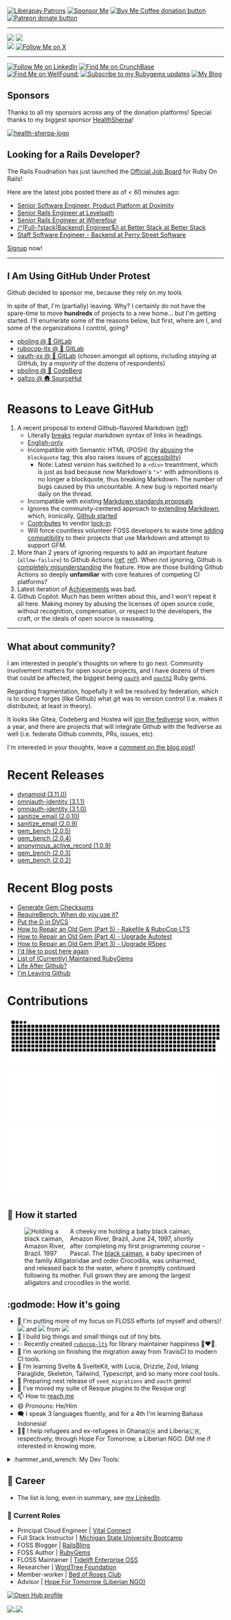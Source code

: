 <div id="badges">

[![Liberapay Patrons][⛳liberapay-img]][⛳liberapay]
<span class="badge-buymeacoffee">
[![Sponsor Me][🖇sponsor-img]][🖇sponsor]
   <a href="https://ko-fi.com/O5O86SNP4" target='_blank' title="Donate to my FLOSS or refugee efforts at ko-fi.com"><img src="https://img.shields.io/badge/buy%20me%20coffee-donate-yellow.svg" alt="Buy Me Coffee donation button" /></a>
</span>
<span class="badge-patreon">
   <a href="https://patreon.com/galtzo" title="Donate to my FLOSS or refugee efforts using Patreon"><img src="https://img.shields.io/badge/patreon-donate-yellow.svg" alt="Patreon donate button" /></a>
</span>

---

<a rel="me" alt="Follow me on Ruby.social" href="https://ruby.social/@galtzo"><img src="https://img.shields.io/mastodon/follow/109447111526622197?domain=https%3A%2F%2Fruby.social&style=social&label=Follow%20%40galtzo%20on%20Ruby.social"></a>
<a rel="me" alt="Follow me on FLOSS.social" href="https://floss.social/@galtzo"><img src="https://img.shields.io/mastodon/follow/110304921404405715?domain=https%3A%2F%2Ffloss.social&style=social&label=Follow%20%40galtzo%20on%20Floss.social"></a>
<br>
<a rel="me" alt="Follow me on Mastodon.social" href="https://mastodon.social/@galtzo"><img src="https://img.shields.io/mastodon/follow/000924127?domain=https%3A%2F%2Fmastodon.social&style=social&label=Follow%20%40galtzo%20on%20Mastodon.social"></a>
[![Follow Me on X][🐦twitter-img]][🐦twitter]

---

[![Follow Me on LinkedIn][🖇linkedin-img]][🖇linkedin]
[![Find Me on CrunchBase][💲crunchbase-img]][💲crunchbase]
[![Find Me on WellFound:][✌️wellfound-img]][✌️wellfound]
[![Subscribe to my Rubygems updates][💎rubygems-img]][💎rubygems]
[![My Blog][🚎blog-img]][🚎blog]

</div>

[⛳liberapay-img]: https://img.shields.io/liberapay/patrons/pboling.svg?logo=liberapay
[⛳liberapay]: https://liberapay.com/pboling/donate
[🖇sponsor-img]: https://img.shields.io/badge/Sponsor_Me!-pboling.svg?style=social&logo=github
[🖇sponsor]: https://github.com/sponsors/pboling
[🖇linkedin]: http://www.linkedin.com/in/peterboling
[🖇linkedin-img]: https://img.shields.io/badge/PeterBoling-blue?style=plastic&logo=linkedin
[💲crunchbase]: https://www.crunchbase.com/person/peter-boling
[💲crunchbase-img]: https://img.shields.io/badge/peter--boling-purple?style=plastic&logo=crunchbase
[✌️wellfound]: https://angel.co/u/peter-boling
[✌️wellfound-img]: https://img.shields.io/badge/peter--boling-orange?style=plastic&logo=angellist
[🐦twitter]: http://x.com/intent/user?screen_name=galtzo
[🐦twitter-img]: https://img.shields.io/twitter/follow/galtzo.svg?style=social&label=Follow%20@galtzo
[💎rubygems]: https://rubygems.org/profiles/pboling
[💎rubygems-img]: https://img.shields.io/gem/u/pboling.svg
[🚎blog]: http://www.railsbling.com/tags/oauth2/
[🚎blog-img]: https://img.shields.io/badge/blog-railsbling-brightgreen.svg?style=flat
[my🧪lab]: https://gitlab.com/pboling
[my🧊berg]: https://codeberg.org/pboling
[my🛖hut]: https://sr.ht/~galtzo/
[rubocop-lts🧪lab]: http://rubocop-lts.gitlab.io/
[oauth-xx🧪lab]: https://gitlab.com/oauth-xx

## Sponsors

Thanks to all my sponsors across any of the donation platforms!  Special thanks to my biggest sponsor [HealthSherpa][health-sherpa]!

[![health-sherpa-logo][health-sherpa-logo]][health-sherpa]

[health-sherpa]: https://healthsherpa.com
[health-sherpa-logo]: /assets/img/logos/health-sherpa.png

## Looking for a Rails Developer?

The Rails Foudnation has just launched the [Official Job Board](https://jobs.rubyonrails.org/) for Ruby On Rails!

Here are the latest jobs posted there as of < 60 minutes ago:
<!-- OFFICIAL-RAILS-JOBS:START -->
- [Senior Software Engineer, Product Platform at Doximity](https://jobs.rubyonrails.org/jobs/1817-senior-software-engineer-product-platform-doximity)
- [Senior Rails Engineer at Levelpath](https://jobs.rubyonrails.org/jobs/1669-senior-rails-engineer-levelpath)
- [Senior Rails Engineer at Wherefour](https://jobs.rubyonrails.org/jobs/1604-senior-rails-engineer-wherefour)
- [/^&lpar;Full-?stack|Backend&rpar; Engineer$/i at Better Stack at Better Stack](https://jobs.rubyonrails.org/jobs/1580-full-stack-backend-engineer-i-at-better-stack-better-stack)
- [Staff Software Engineer - Backend  at Perry Street Software](https://jobs.rubyonrails.org/jobs/1521-staff-software-engineer-backend-perry-street-software)
<!-- OFFICIAL-RAILS-JOBS:END -->

[Signup](https://jobs.rubyonrails.org/) now!

---

## I Am Using GitHub Under Protest

Github decided to sponsor me, because they rely on my tools.

In spite of that, I'm (partially) leaving.  Why?  I certainly do not have the spare-time to move **hundreds** of projects to a new home... but I'm getting started.  I'll enumerate some of the reasons below, but first, where am I, and some of the organizations I control, going?

- [pboling @ 🧪 GitLab][my🧪lab]
- [rubocop-lts @ 🧪 GitLab][rubocop-lts🧪lab]
- [oauth-xx @ 🧪 GitLab][oauth-xx🧪lab] (chosen amongst all options, including _staying_ at GitHub, by a _majority_ of the dozens of respondents)
- [pboling @ 🧊 CodeBerg][my🧊berg]
- [galtzo @ 🛖 SourceHut][my🛖hut]

# Reasons to Leave GitHub

1. A recent proposal to extend Github-flavored Markdown ([ref](https://github.com/github-community/community/discussions/16925#discussioncomment-3095850))
   - Literally [breaks](https://github.com/github-community/community/discussions/16925#discussioncomment-3014438) regular markdown syntax of links in headings.
   - [English-only](https://github.com/github-community/community/discussions/16925#discussioncomment-3086634)
   - Incompatible with Semantic HTML (POSH) (by [abusing](https://github.com/github-community/community/discussions/16925#discussioncomment-2830438) the `blockquote` tag; this also raises issues of [accessibility](https://github.com/github-community/community/discussions/16925#discussioncomment-3095850))
      - Note: Latest version has switched to a `<div>` treamtment, which is just as bad because now Markdown's `">"` with admonitions is no longer a blockquote, thus breaking Markdown. The number of bugs caused by this uncountable. A new bug is reported nearly daily on the thread.
   - Incompatible with existing [Markdown standards proposals](https://github.com/github-community/community/discussions/16925#discussioncomment-2791869)
   - Ignores the community-centered approach to [extending Markdown](https://github.com/github-community/community/discussions/16925#discussioncomment-3095850), which, ironically, [Github started](https://github.com/github-community/community/discussions/16925#discussioncomment-3101018)
   - [Contributes](https://github.com/github-community/community/discussions/16925#discussioncomment-2975948) to vendor [lock-in](https://github.com/github-community/community/discussions/16925#discussioncomment-2806570).
   - Will force countless volunteer FOSS developers to waste time [adding compatibility](https://github.com/github-community/community/discussions/16925#discussioncomment-3086904) to their projects that use Markdown and attempt to support GFM.
2. More than 2 years of ignoring requests to add an important feature (`allow-failure`) to Github Actions ([ref](https://github.com/actions/toolkit/issues/399), [ref](https://github.com/github-community/community/discussions/15452)).  When not ignoring, Github is [completely misunderstanding](https://github.com/actions/toolkit/issues/399#issuecomment-607450398) the feature.  How are those building Github Actions so deeply **unfamiliar** with core features of competing CI platforms?
3. Latest iteration of [Achievements](https://github.com/github-community/community/discussions/18153#discussioncomment-2935669) was bad.
4. Github Copilot. Much has been written about this, and I won't repeat it all here.  Making money by abusing the licenses of open source code, without recognition, compensation, or respect to the developers, the craft, or the ideals of open source is nauseating.

---

## What about community?

I am interested in people's thoughts on where to go next.  Community involvement matters for open source projects, and I have dozens of them that could be affected, the biggest being [`oauth`](https://rubygems.org/gems/oauth) and [`oauth2`](https://rubygems.org/gems/oauth2) Ruby gems.

Regarding fragmentation, hopefully it will be resolved by federation, which is to source forges (like Github) what git was to version control (i.e. makes it distributed, at least in theory).

It looks like Gitea, Codeberg and Hostea will [join the fediverse](https://forgefriends.org/blog/2022/06/30/2022-06-state-forge-federation/) soon, within a year, and there are projects that will integrate Github with the fediverse as well (i.e. federate Github commits, PRs, issues, etc).

I'm interested in your thoughts, leave a [comment on the blog post](https://railsbling.com/posts/give_up_github/)!

# Recent Releases

<!-- PBOLINGS-RUBYGEMS:START -->
- [dynamoid &lpar;3.11.0&rpar;](https://rubygems.org/gems/dynamoid/versions/3.11.0)
- [omniauth-identity &lpar;3.1.1&rpar;](https://rubygems.org/gems/omniauth-identity/versions/3.1.1)
- [omniauth-identity &lpar;3.1.0&rpar;](https://rubygems.org/gems/omniauth-identity/versions/3.1.0)
- [sanitize_email &lpar;2.0.10&rpar;](https://rubygems.org/gems/sanitize_email/versions/2.0.10)
- [sanitize_email &lpar;2.0.9&rpar;](https://rubygems.org/gems/sanitize_email/versions/2.0.9)
- [gem_bench &lpar;2.0.5&rpar;](https://rubygems.org/gems/gem_bench/versions/2.0.5)
- [gem_bench &lpar;2.0.4&rpar;](https://rubygems.org/gems/gem_bench/versions/2.0.4)
- [anonymous_active_record &lpar;1.0.9&rpar;](https://rubygems.org/gems/anonymous_active_record/versions/1.0.9)
- [gem_bench &lpar;2.0.3&rpar;](https://rubygems.org/gems/gem_bench/versions/2.0.3)
- [gem_bench &lpar;2.0.2&rpar;](https://rubygems.org/gems/gem_bench/versions/2.0.2)
<!-- PBOLINGS-RUBYGEMS:END -->

# Recent Blog posts
<!-- BLOG-POST-LIST:START -->
- [Generate Gem Checksums](http://www.railsbling.com/ruby/rubygems_checksums/)
- [RequireBench: When do you use it?](http://www.railsbling.com/require_bench/require_bench_when_to_use/)
- [Put the D in DVCS](http://www.railsbling.com/posts/dvcs/put_the_d_in_dvcs/)
- [How to Repair an Old Gem &lpar;Part 5&rpar; - Rakefile &amp; RuboCop LTS](http://www.railsbling.com/posts/rubygems/repair_old_gem_5/)
- [How to Repair an Old Gem &lpar;Part 4&rpar; - Upgrade Autotest](http://www.railsbling.com/posts/rubygems/repair_old_gem_4/)
- [How to Repair an Old Gem &lpar;Part 3&rpar; - Upgrade RSpec](http://www.railsbling.com/posts/rubygems/repair_old_gem_3/)
- [I&#39;d like to post here again](https://dev.to/galtzo/id-like-to-post-here-again-12hd)
- [List of &lpar;Currently&rpar; Maintained RubyGems](http://www.railsbling.com/posts/rubygems/current_list/)
- [Life After Github?](https://dev.to/galtzo/life-after-github-4e2d)
- [I&#39;m Leaving Github](http://www.railsbling.com/posts/dvcs/give_up_github/)
<!-- BLOG-POST-LIST:END -->

# Contributions

<picture>
  <source media="(prefers-color-scheme: dark)" srcset="https://github.com/pboling/pboling/raw/output/github-snake-dark.svg" />
  <source media="(prefers-color-scheme: light)" srcset="https://github.com/pboling/pboling/raw/output/github-snake.svg" />
  <img alt="github-snake" src="github-snake.svg" />
</picture>

![Comment Reactions](https://github.com/pboling/pboling/raw/main/dist/metrics.plugin.reactions.svg?raw=true)
![Notable Contributions](https://github.com/pboling/pboling/raw/main/dist/metrics.plugin.notable.svg?raw=true)

## :child: How it started

<figure>
  <img align="left" width="25%" src="https://railsbling.com/peter-amazon-black-caiman.jpg" alt="Holding a black caiman, Amazon River, Brazil. 1997">
  <figcaption>A cheeky me holding a baby black caiman, Amazon River, Brazil, June 24, 1997, shortly after completing my first programming course - Pascal. The <a href="https://en.wikipedia.org/wiki/Black_caiman">black caiman</a>, a baby specimen of the family Alligatoridae and order Crocodilia, was unharmed, and released back to the water, where it promptly continued following its mother. Full grown they are among the largest alligators and crocodiles in the world<a src="https://github.com/ElectricRCAircraftGuy/eRCaGuy_hello_world/blob/master/markdown/github_readme_center_and_align_images.md">.</a></figcaption>
</figure>

## :godmode: How it's going

- 🦷 I'm putting more of my focus on FLOSS efforts (of myself and others)! <img src="https://img.shields.io/liberapay/gives/pboling.svg?logo=liberapay"> and <img src="https://img.shields.io/liberapay/receives/pboling.svg?logo=liberapay"> from <img src="https://img.shields.io/liberapay/patrons/pboling.svg?logo=liberapay">
- 👷 I build big things and small things out of tiny bits.
- ✨ Recently created [`rubocop-lts`](https://github.com/rubocop-lts) for library maintainer happiness 👩‍❤️‍👩.
- 🔭 I’m working on finishing the migration away from TravisCI to modern CI tools.
- 🌱 I’m learning Svelte & SvelteKit, with Lucia, Drizzle, Zod, Inlang Paraglide, Skeleton, Tailwind, Typescript, and so many more cool tools.
- 👯 Preparing next release of `seed_migrations` and `oauth` gems!
- 🤔 I’ve moved my suite of Resque plugins to the Resque org!
- 📫 How to [reach me](https://about.me/peter.boling)
- 😄 Pronouns: He/Him
- 🗨️ I speak 3 languages fluently, and for a 4th I'm learning Bahasa Indonesia!
- 👷‍♂️ I help refugees and ex-refugees in Ghana🇬🇭 and Liberia🇱🇷, respectively, through Hope For Tomorrow, a Liberian NGO.  DM me if interested in knowing more.

<details>
  <summary>:hammer_and_wrench: My Dev Tools:</summary>
  <div id="tools">
    <img src="https://raw.githubusercontent.com/devicons/devicon/master/icons/amazonwebservices/amazonwebservices-original.svg"
       alt="AWS" title="AWS" width="28" height="28" />
    <img src="https://raw.githubusercontent.com/devicons/devicon/master/icons/bash/bash-plain.svg"
       alt="bash" title="bash" width="28" height="28" />
    <img src="https://raw.githubusercontent.com/devicons/devicon/master/icons/circleci/circleci-plain.svg"
       alt="circleci" title="circleci" width="28" height="28" />
    <img src="https://raw.githubusercontent.com/devicons/devicon/master/icons/codecov/codecov-plain.svg"
       alt="codecov" title="codecov" width="28" height="28" />
    <img src="https://raw.githubusercontent.com/devicons/devicon/master/icons/css3/css3-plain.svg"
       alt="css3" title="css3" width="28" height="28" />
    <img src="https://raw.githubusercontent.com/devicons/devicon/master/icons/debian/debian-plain.svg"
       alt="debian" title="debian" width="28" height="28" />
    <img src="https://raw.githubusercontent.com/devicons/devicon/master/icons/digitalocean/digitalocean-original.svg"
       alt="digitalocean" title="digitalocean" width="28" height="28" />
    <img src="https://raw.githubusercontent.com/devicons/devicon/master/icons/docker/docker-plain.svg"
       alt="docker" title="docker" width="28" height="28" />
    <img src="https://raw.githubusercontent.com/devicons/devicon/master/icons/git/git-plain.svg"
       alt="git" title="git" width="28" height="28" />
    <img src="https://raw.githubusercontent.com/devicons/devicon/master/icons/github/github-original.svg"
       alt="github" title="github" width="28" height="28" />
    <img src="https://raw.githubusercontent.com/devicons/devicon/master/icons/gitlab/gitlab-plain.svg"
       alt="gitlab" title="gitlab" width="28" height="28" />
    <img src="https://raw.githubusercontent.com/devicons/devicon/master/icons/gitter/gitter-plain.svg"
       alt="gitter" title="gitter" width="28" height="28" />
    <img src="https://github.com/devicons/devicon/blob/master/icons/graphql/graphql-plain.svg"
       alt="graphql" title="graphql" width="28" height="28" />
    <img src="https://raw.githubusercontent.com/devicons/devicon/master/icons/handlebars/handlebars-original.svg"
       alt="handlebars" title="handlebars" width="28" height="28" />
    <img src="https://raw.githubusercontent.com/devicons/devicon/master/icons/heroku/heroku-plain.svg"
       alt="heroku" title="heroku" width="28" height="28" />
    <img src="https://raw.githubusercontent.com/devicons/devicon/master/icons/jamstack/jamstack-original.svg"
       alt="jamstack" title="jamstack" width="28" height="28" />
    <img src="https://raw.githubusercontent.com/devicons/devicon/master/icons/javascript/javascript-plain.svg"
       alt="javascript" title="javascript" width="28" height="28" />
    <img src="https://raw.githubusercontent.com/devicons/devicon/master/icons/jetbrains/jetbrains-original.svg"
       alt="jetbrains" title="jetbrains" width="28" height="28" />
    <img src="https://raw.githubusercontent.com/devicons/devicon/master/icons/jira/jira-plain.svg"
       alt="jira" title="jira" width="28" height="28" />
    <img src="https://raw.githubusercontent.com/devicons/devicon/master/icons/kubernetes/kubernetes-plain.svg"
       alt="kubernetes" title="kubernetes" width="28" height="28" />
    <img src="https://raw.githubusercontent.com/devicons/devicon/master/icons/linux/linux-plain.svg"
       alt="linux" title="linux" width="28" height="28" />
    <img src="https://raw.githubusercontent.com/devicons/devicon/master/icons/markdown/markdown-original.svg"
       alt="markdown" title="markdown" width="28" height="28" />
    <img src="https://raw.githubusercontent.com/devicons/devicon/master/icons/mysql/mysql-plain.svg"
       alt="mysql" title="mysql" width="28" height="28" />
    <img src="https://raw.githubusercontent.com/devicons/devicon/master/icons/neo4j/neo4j-plain.svg"
       alt="neo4j" title="neo4j" width="28" height="28" />
    <img src="https://raw.githubusercontent.com/devicons/devicon/master/icons/nodejs/nodejs-plain.svg"
       alt="nodejs" title="nodejs" width="28" height="28" />
    <img src="https://raw.githubusercontent.com/devicons/devicon/master/icons/postgresql/postgresql-plain.svg"
       alt="postgresql" title="postgresql" width="28" height="28" />
    <img src="https://github.com/devicons/devicon/blob/master/icons/rails/rails-plain.svg"
       alt="rails" title="rails" width="28" height="28" />
    <img src="https://raw.githubusercontent.com/devicons/devicon/master/icons/ruby/ruby-plain.svg"
       alt="ruby" title="ruby" width="28" height="28" />
    <img src="https://raw.githubusercontent.com/devicons/devicon/master/icons/rubymine/rubymine-plain.svg"
       alt="rubymine" title="rubymine" width="28" height="28" />
    <img src="https://github.com/devicons/devicon/blob/master/icons/svelte/svelte-plain.svg"
       alt="svelte" title="svelte" width="28" height="28" />
    <img src="https://raw.githubusercontent.com/devicons/devicon/master/icons/wordpress/wordpress-plain.svg"
       alt="wordpress" title="wordpress" width="28" height="28" />
  </div>
</details>

## :briefcase: Career

- The list is long, even in summary, see [my LinkedIn](https://www.linkedin.com/in/peterboling/).

### :roll_of_paper: Current Roles

- Principal Cloud Engineer | [Vital Connect](https://vitalconnect.com)
- Full Stack Instructor | [Michigan State University Bootcamp](https://bootcamp.msu.edu/coding/)
- FOSS Blogger | [RailsBling](https://railsbling.com)
- FOSS Author | [RubyGems](https://rubygems.org/profiles/pboling)
- FLOSS Maintainer | [Tidelift Enterprise OSS](https://tidelift.com/subscription/pkg/rubygems-oauth2?utm_source=rubygems-oauth2&utm_medium=referral&utm_campaign=enterprise)
- Researcher | [WordTree Foundation](http://wordtree.org/)
- Member-worker | [Bed of Roses Club](http://bed-of-roses.club/)
- Advisor | [Hope For Tomorrow (Liberian NGO)](https://www.facebook.com/hope.for.tomorrow.liberia)

[![Open Hub profile](https://www.openhub.net/accounts/peterboling/widgets/account_detailed?format=gif&amp;ref=sample)](https://www.openhub.net/accounts/peterboling?ref=sample)

<a href="https://github.com/anuraghazra/github-readme-stats#github-stats-card">
  <img align="center" src="https://github-readme-stats.vercel.app/api?username=pboling&count_private=true&show_icons=true&theme=tokyonight" />
</a>
<a href="https://github.com/anuraghazra/github-readme-stats#top-languages-card">
  <img align="center" src="https://github-readme-stats.vercel.app/api/top-langs/?username=pboling&theme=tokyonight&layout=compact&hide=rich%20text%20format" />
</a>
